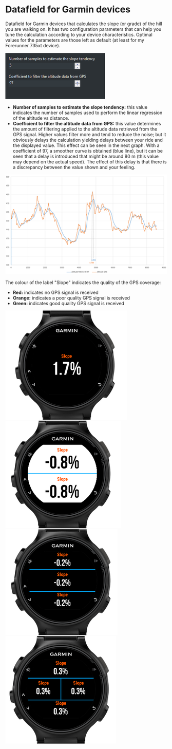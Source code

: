 # Datafield for Garmin devices
Datafield for Garmin devices that calculates the slope (or grade) of the hill you are walking on.
It has two configuration parameters that can help you tune the calculation according to your device characteristics.
Optimal values for the parameters are those left as default (at least for my Forerunner 735xt device).

![alt text](https://github.com/mizamae/GarminSlopeDatafield/blob/master/manual/parameters.png)

- <b>Number of samples to estimate the slope tendency:</b> this value indicates the number of samples used to perform the linear regression of the altitude vs distance.
- <b>Coefficient to filter the altitude data from GPS:</b> this value determines the amount of filtering applied to the altitude data retrieved from the GPS signal. Higher values filter more and tend to reduce the noise; but it obviously delays the calculation yielding delays between your ride and the displayed value. This effect can be seen in the next graph. With a coefficient of 97, a smoother curve is obtained (blue line), but it can be seen that a delay is introduced that might be around 80 m (this value may depend on the actual speed). The effect of this delay is that there is a discrepancy between the value shown and your feeling.

![alt text](https://github.com/mizamae/GarminSlopeDatafield/blob/master/manual/filter_effect.png)

The colour of the label "Slope" indicates the quality of the GPS coverage:

- <b>Red:</b> indicates no GPS signal is received
- <b>Orange:</b> indicates a poor quality GPS signal is received
- <b>Green:</b> indicates good quality GPS signal is received

![alt text](https://github.com/mizamae/GarminSlopeDatafield/blob/master/manual/pic1.png)
![alt text](https://github.com/mizamae/GarminSlopeDatafield/blob/master/manual/pic2.png)
![alt text](https://github.com/mizamae/GarminSlopeDatafield/blob/master/manual/pic3.png)
![alt text](https://github.com/mizamae/GarminSlopeDatafield/blob/master/manual/pic4.png)